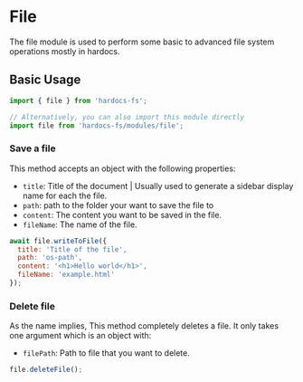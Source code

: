 # File

The file module is used to perform some basic to advanced file system operations mostly in hardocs.

## Basic Usage

```js
import { file } from 'hardocs-fs';

// Alternatively, you can also import this module directly
import file from 'hardocs-fs/modules/file';
```

### Save a file

This method accepts an object with the following properties:

- `title`: Title of the document | Usually used to generate a sidebar display name for each the file.
- `path`: path to the folder your want to save the file to
- `content`: The content you want to be saved in the file.
- `fileName`: The name of the file.

```js
await file.writeToFile({
  title: 'Title of the file',
  path: 'os-path',
  content: '<h1>Hello world</h1>',
  fileName: 'example.html'
});
```

### Delete file

As the name implies, This method completely deletes a file.
It only takes one argument which is an object with:

- `filePath`: Path to file that you want to delete.

```js
file.deleteFile();
```
